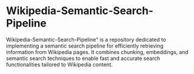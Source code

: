 # Wikipedia-Semantic-Search-Pipeline
Wikipedia-Semantic-Search-Pipeline" is a repository dedicated to implementing a semantic search pipeline for efficiently retrieving information from Wikipedia pages. It combines chunking, embeddings, and semantic search techniques to enable fast and accurate search functionalities tailored to Wikipedia content.

